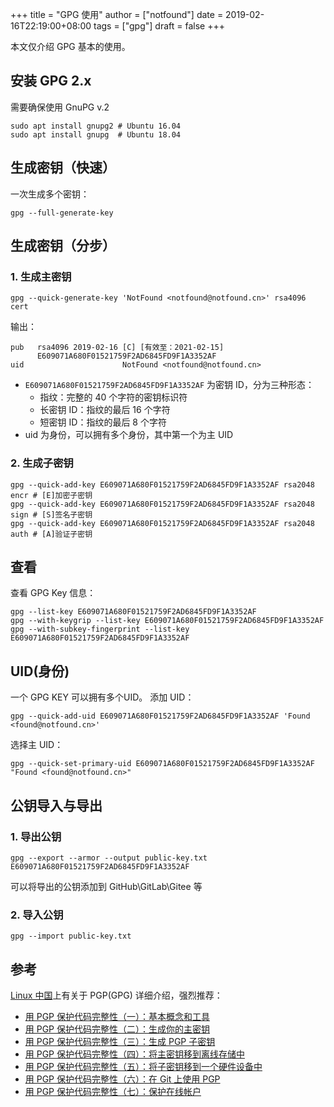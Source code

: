 +++
title = "GPG 使用"
author = ["notfound"]
date = 2019-02-16T22:19:00+08:00
tags = ["gpg"]
draft = false
+++

本文仅介绍 GPG 基本的使用。

## 安装 GPG 2.x

需要确保使用 GnuPG v.2

```shell
sudo apt install gnupg2 # Ubuntu 16.04
sudo apt install gnupg  # Ubuntu 18.04
```

## 生成密钥（快速）

一次生成多个密钥：

```shell
gpg --full-generate-key
```

## 生成密钥（分步）

### 1. 生成主密钥

```shell
gpg --quick-generate-key 'NotFound <notfound@notfound.cn>' rsa4096 cert
```

输出：

```text
pub   rsa4096 2019-02-16 [C] [有效至：2021-02-15]
      E609071A680F01521759F2AD6845FD9F1A3352AF
uid                      NotFound <notfound@notfound.cn>
```

- `E609071A680F01521759F2AD6845FD9F1A3352AF` 为密钥 ID，分为三种形态：
  - 指纹：完整的 40 个字符的密钥标识符
  - 长密钥 ID：指纹的最后 16 个字符
  - 短密钥 ID：指纹的最后 8 个字符
- uid 为身份，可以拥有多个身份，其中第一个为主 UID

### 2. 生成子密钥

```shell
gpg --quick-add-key E609071A680F01521759F2AD6845FD9F1A3352AF rsa2048 encr # [E]加密子密钥
gpg --quick-add-key E609071A680F01521759F2AD6845FD9F1A3352AF rsa2048 sign # [S]签名子密钥
gpg --quick-add-key E609071A680F01521759F2AD6845FD9F1A3352AF rsa2048 auth # [A]验证子密钥
```

## 查看

查看 GPG Key 信息：

```shell
gpg --list-key E609071A680F01521759F2AD6845FD9F1A3352AF
gpg --with-keygrip --list-key E609071A680F01521759F2AD6845FD9F1A3352AF
gpg --with-subkey-fingerprint --list-key E609071A680F01521759F2AD6845FD9F1A3352AF
```

## UID(身份)

一个 GPG KEY 可以拥有多个UID。
添加 UID：

```shell
gpg --quick-add-uid E609071A680F01521759F2AD6845FD9F1A3352AF 'Found <found@notfound.cn>'
```

选择主 UID：

```shell
gpg --quick-set-primary-uid E609071A680F01521759F2AD6845FD9F1A3352AF "Found <found@notfound.cn>"
```

## 公钥导入与导出

### 1.  导出公钥

```shell
gpg --export --armor --output public-key.txt E609071A680F01521759F2AD6845FD9F1A3352AF
```

可以将导出的公钥添加到 GitHub\GitLab\Gitee 等

### 2.  导入公钥

```shell
gpg --import public-key.txt
```

## 参考

[Linux 中国](https://linux.cn/)上有关于 PGP(GPG) 详细介绍，强烈推荐：
- [用 PGP 保护代码完整性（一）：基本概念和工具](https://linux.cn/article-9524-1-rel.html)
- [用 PGP 保护代码完整性（二）：生成你的主密钥](https://linux.cn/article-9529-1-rel.html)
- [用 PGP 保护代码完整性（三）：生成 PGP 子密钥](https://linux.cn/article-9607-1.html)
- [用 PGP 保护代码完整性（四）：将主密钥移到离线存储中](https://linux.cn/article-10402-1.html)
- [用 PGP 保护代码完整性（五）：将子密钥移到一个硬件设备中](https://linux.cn/article-10415-1.html)
- [用 PGP 保护代码完整性（六）：在 Git 上使用 PGP](https://linux.cn/article-10421-1.html)
- [用 PGP 保护代码完整性（七）：保护在线帐户](https://linux.cn/article-10432-1.html)
